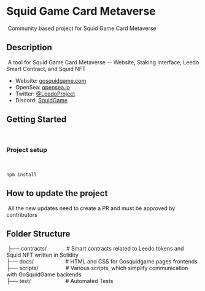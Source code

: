 # Squid Game Card Metaverse

​
Community based project for Squid Game Card Metaverse
​

## Description

​
A tool for Squid Game Card Metaverse -- Website, Staking Interface, Leedo Smart Contract, and Squid NFT
​

- Website: [gosquidgame.com](https://gosquidgame.com/)
- OpenSea: [opensea.io](https://opensea.io/collection/leedoproject)
- Twitter: [@LeedoProject](https://twitter.com/LeedoProject)
- Discord: [SquidGame](https://discord.gg/xkTxRjjhVs)
  ​

## Getting Started

​

### Project setup

​

```
npm install
```

## How to update the project

​
All the new updates need to create a PR and must be approved by contributors
​

## Folder Structure

​
├── contracts/ &nbsp; &nbsp; &nbsp; &nbsp; &nbsp; &nbsp; # Smart contracts related to Leedo tokens and Squid NFT written in Solidity  
 ├── docs/ &nbsp; &nbsp; &nbsp; &nbsp; &nbsp; &nbsp; &nbsp; &nbsp; &nbsp; &nbsp; # HTML and CSS for Gosquidgame pages frontends  
 ├── scripts/&nbsp; &nbsp; &nbsp; &nbsp; &nbsp; &nbsp; &nbsp; &nbsp; &nbsp; # Various scripts, which simplify communication with GoSquidGame backends  
 ├── test/ &nbsp; &nbsp; &nbsp; &nbsp; &nbsp; &nbsp; &nbsp; &nbsp; &nbsp; &nbsp; &nbsp; # Automated Tests
